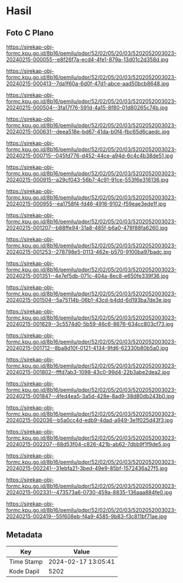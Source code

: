 # Hasil

## Foto C Plano

https://sirekap-obj-formc.kpu.go.id/8b16/pemilu/pdpr/52/02/05/20/03/5202052003023-20240215-000055--e8f26f7a-ecd4-4fe1-879a-13d01c2d358d.jpg

https://sirekap-obj-formc.kpu.go.id/8b16/pemilu/pdpr/52/02/05/20/03/5202052003023-20240215-000413--7da1f60a-6d0f-47d1-abce-aad50bcb8648.jpg

https://sirekap-obj-formc.kpu.go.id/8b16/pemilu/pdpr/52/02/05/20/03/5202052003023-20240215-000504--3fa17f76-591d-4a15-8f80-01d80265c74b.jpg

https://sirekap-obj-formc.kpu.go.id/8b16/pemilu/pdpr/52/02/05/20/03/5202052003023-20240215-000631--deea518e-bd67-41da-b0f4-fbc65d6caedc.jpg

https://sirekap-obj-formc.kpu.go.id/8b16/pemilu/pdpr/52/02/05/20/03/5202052003023-20240215-000715--045fd776-d452-44ce-a94d-6c4c4b38de51.jpg

https://sirekap-obj-formc.kpu.go.id/8b16/pemilu/pdpr/52/02/05/20/03/5202052003023-20240215-000915--a29cf043-56b7-4c91-91ce-553f6e316136.jpg

https://sirekap-obj-formc.kpu.go.id/8b16/pemilu/pdpr/52/02/05/20/03/5202052003023-20240215-000955--ea1758f4-fd46-4916-9102-f59eae3ede1f.jpg

https://sirekap-obj-formc.kpu.go.id/8b16/pemilu/pdpr/52/02/05/20/03/5202052003023-20240215-001207--b88ffe94-31a8-485f-b6a0-478f88fa6260.jpg

https://sirekap-obj-formc.kpu.go.id/8b16/pemilu/pdpr/52/02/05/20/03/5202052003023-20240215-001253--278798e5-0113-462e-b570-9100ba97badc.jpg

https://sirekap-obj-formc.kpu.go.id/8b16/pemilu/pdpr/52/02/05/20/03/5202052003023-20240215-001351--4e7ef5db-071c-404a-8ec8-e650fe339f36.jpg

https://sirekap-obj-formc.kpu.go.id/8b16/pemilu/pdpr/52/02/05/20/03/5202052003023-20240215-001504--5a75114b-06b1-43cd-b4dd-6d193ba7de3e.jpg

https://sirekap-obj-formc.kpu.go.id/8b16/pemilu/pdpr/52/02/05/20/03/5202052003023-20240215-001629--3c5574d0-5b59-46c6-8676-634cc803cf73.jpg

https://sirekap-obj-formc.kpu.go.id/8b16/pemilu/pdpr/52/02/05/20/03/5202052003023-20240215-001712--8ba8d10f-0121-4134-9fd6-62330b80b5a0.jpg

https://sirekap-obj-formc.kpu.go.id/8b16/pemilu/pdpr/52/02/05/20/03/5202052003023-20240215-001802--fffd7ab3-1098-43c0-99d4-22b3abe2dea2.jpg

https://sirekap-obj-formc.kpu.go.id/8b16/pemilu/pdpr/52/02/05/20/03/5202052003023-20240215-001847--4fed4ea5-3a5d-428e-8ad9-38d80db243b0.jpg

https://sirekap-obj-formc.kpu.go.id/8b16/pemilu/pdpr/52/02/05/20/03/5202052003023-20240215-002036--b5a0cc4d-edb9-4dad-a949-3e1f025d43f3.jpg

https://sirekap-obj-formc.kpu.go.id/8b16/pemilu/pdpr/52/02/05/20/03/5202052003023-20240215-002207--68d53f04-c826-421b-ab62-7dbb9f1f9de5.jpg

https://sirekap-obj-formc.kpu.go.id/8b16/pemilu/pdpr/52/02/05/20/03/5202052003023-20240215-002241--31ebfa21-3bed-49e9-85bf-1572436a27f5.jpg

https://sirekap-obj-formc.kpu.go.id/8b16/pemilu/pdpr/52/02/05/20/03/5202052003023-20240215-002331--473573a6-0730-459a-8835-136aaa884fe0.jpg

https://sirekap-obj-formc.kpu.go.id/8b16/pemilu/pdpr/52/02/05/20/03/5202052003023-20240215-002419--55f608eb-f4a9-4585-9b83-f3c811bf71ae.jpg


## Metadata

| Key        | Value               |
| ---------- | ------------------- |
| Time Stamp | 2024-02-17 13:05:41 |
| Kode Dapil | 5202                |



